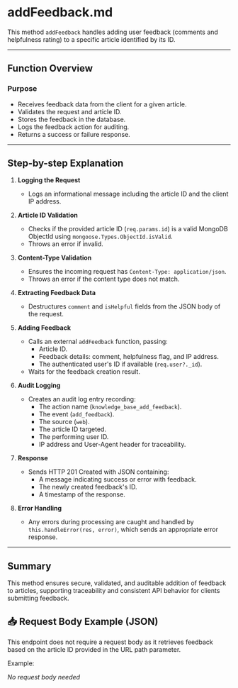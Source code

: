 # addFeedback.md

This method `addFeedback` handles adding user feedback (comments and helpfulness rating) to a specific article identified by its ID.

---

## Function Overview

### Purpose
- Receives feedback data from the client for a given article.
- Validates the request and article ID.
- Stores the feedback in the database.
- Logs the feedback action for auditing.
- Returns a success or failure response.

---

## Step-by-step Explanation

1. **Logging the Request**
   - Logs an informational message including the article ID and the client IP address.

2. **Article ID Validation**
   - Checks if the provided article ID (`req.params.id`) is a valid MongoDB ObjectId using `mongoose.Types.ObjectId.isValid`.
   - Throws an error if invalid.

3. **Content-Type Validation**
   - Ensures the incoming request has `Content-Type: application/json`.
   - Throws an error if the content type does not match.

4. **Extracting Feedback Data**
   - Destructures `comment` and `isHelpful` fields from the JSON body of the request.

5. **Adding Feedback**
   - Calls an external `addFeedback` function, passing:
     - Article ID.
     - Feedback details: comment, helpfulness flag, and IP address.
     - The authenticated user's ID if available (`req.user?._id`).
   - Waits for the feedback creation result.

6. **Audit Logging**
   - Creates an audit log entry recording:
     - The action name (`knowledge_base_add_feedback`).
     - The event (`add_feedback`).
     - The source (`web`).
     - The article ID targeted.
     - The performing user ID.
     - IP address and User-Agent header for traceability.

7. **Response**
   - Sends HTTP 201 Created with JSON containing:
     - A message indicating success or error with feedback.
     - The newly created feedback's ID.
     - A timestamp of the response.

8. **Error Handling**
   - Any errors during processing are caught and handled by `this.handleError(res, error)`, which sends an appropriate error response.

---

## Summary

This method ensures secure, validated, and auditable addition of feedback to articles, supporting traceability and consistent API behavior for clients submitting feedback.


## 📥 Request Body Example (JSON)

This endpoint does not require a request body as it retrieves feedback based on the article ID provided in the URL path parameter.

Example:

_No request body needed_
